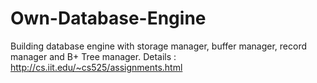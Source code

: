 # Own-Database-Engine
Building database engine with storage manager, buffer manager, record manager and B+ Tree manager.
Details : http://cs.iit.edu/~cs525/assignments.html 
